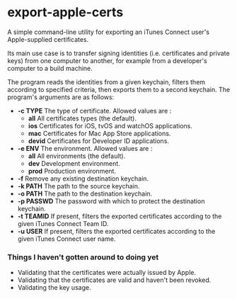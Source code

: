 # export-apple-certs
A simple command-line utility for exporting an iTunes Connect user's Apple-supplied certificates.

Its main use case is to transfer signing identities (i.e. certificates and private keys) from one computer to another, 
for example from a developer's computer to a build machine.

The program reads the identities from a given keychain, 
filters them according to specified criteria, 
then exports them to a second keychain. 
The program's arguments are as follows:

- **-c TYPE** The type of certificate. Allowed values are :
  - **all** All certificates types (the default).
  - **ios** Certificates for iOS, tvOS and watchOS applications.
  - **mac** Certificates for Mac App Store applications.
  - **devid** Certificates for Developer ID applications.
- **-e ENV** The environment. Allowed values are :
  - **all** All environments (the default).
  - **dev** Development environment.
  - **prod** Production environment.
- **-f** Remove any existing destination keychain.
- **-k PATH** The path to the source keychain.
- **-o PATH** The path to the destination keychain.
- **-p PASSWD** The password with which to protect the destination keychain.
- **-t TEAMID** If present, filters the exported certificates according to the given iTunes Connect Team ID.
- **-u USER** If present, filters the exported certificates according to the given iTunes Connect user name.

### Things I haven't gotten around to doing yet

- Validating that the certificates were actually issued by Apple.
- Validating that the certificates are valid and haven't been revoked.
- Validating the key usage.
